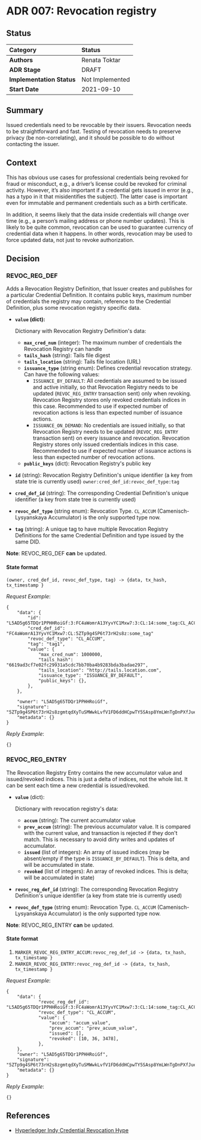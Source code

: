 # ADR 007: Revocation registry

## Status

| Category | Status |
| :--- | :--- |
| **Authors** | Renata Toktar |
| **ADR Stage** | DRAFT |
| **Implementation Status** | Not Implemented |
| **Start Date** | 2021-09-10 |

## Summary

Issued credentials need to be revocable by their issuers. Revocation needs to be straightforward and fast. Testing of revocation needs to preserve privacy (be non-correlating), and it should be possible to do without contacting the issuer.

## Context

This has obvious use cases for professional credentials being revoked for fraud or misconduct, e.g., a driver’s license could be revoked for criminal activity. However, it’s also important if a credential gets issued in error (e.g., has a typo in it that misidentifies the subject). The latter case is important even for immutable and permanent credentials such as a birth certificate.

In addition, it seems likely that the data inside credentials will change over time (e.g., a person’s mailing address or phone number updates). This is likely to be quite common, revocation can be used to guarantee currency of credential data when it happens. In other words, revocation may be used to force updated data, not just to revoke authorization.

## Decision

### REVOC\_REG\_DEF

Adds a Revocation Registry Definition, that Issuer creates and publishes for a particular Credential Definition. It contains public keys, maximum number of credentials the registry may contain, reference to the Credential Definition, plus some revocation registry specific data.

* **`value` (dict):**

  Dictionary with Revocation Registry Definition's data:

  * **`max_cred_num`** (integer): The maximum number of credentials the Revocation Registry can handle
  * **`tails_hash`** (string): Tails file digest
  * **`tails_location`** (string): Tails file location (URL)
  * **`issuance_type`** (string enum): Defines credential revocation strategy. Can have the following values:
    * `ISSUANCE_BY_DEFAULT`: All credentials are assumed to be issued and active initially, so that Revocation Registry needs to be updated (`REVOC_REG_ENTRY` transaction sent) only when revoking. Revocation Registry stores only revoked credentials indices in this case. Recommended to use if expected number of revocation actions is less than expected number of issuance actions.
    * `ISSUANCE_ON_DEMAND`: No credentials are issued initially, so that Revocation Registry needs to be updated (`REVOC_REG_ENTRY` transaction sent) on every issuance and revocation. Revocation Registry stores only issued credentials indices in this case. Recommended to use if expected number of issuance actions is less than expected number of revocation actions.
  * **`public_keys`** (dict): Revocation Registry's public key

* **`id`** (string): Revocation Registry Definition's unique identifier (a key from state trie is currently used) `owner:cred_def_id:revoc_def_type:tag`
* **`cred_def_id`** (string): The corresponding Credential Definition's unique identifier (a key from state tree is currently used)
* **`revoc_def_type`** (string enum): Revocation Type. `CL_ACCUM` (Camenisch-Lysyanskaya Accumulator) is the only supported type now.
* **`tag`** (string): A unique tag to have multiple Revocation Registry Definitions for the same Credential Definition and type issued by the same DID.

**Note**: REVOC\_REG\_DEF **can** be updated.

#### State format

`(owner, cred_def_id, revoc_def_type, tag) -> {data, tx_hash, tx_timestamp }`

_Request Example_:

```text
{
    "data": {
        "id": "L5AD5g65TDQr1PPHHRoiGf:3:FC4aWomrA13YyvYC1Mxw7:3:CL:14:some_tag:CL_ACCUM:tag1",
        "cred_def_id": "FC4aWomrA13YyvYC1Mxw7:CL:5ZTp9g4SP6t73rH2s8z:some_tag"
        "revoc_def_type": "CL_ACCUM",
        "tag": "tag1",
        "value": {
            "max_cred_num": 1000000,
            "tails_hash": "6619ad3cf7e02fc29931a5cdc7bb70ba4b9283bda3badae297",
            "tails_location": "http://tails.location.com",
            "issuance_type": "ISSUANCE_BY_DEFAULT",
            "public_keys": {},
        },
    },

    "owner": "L5AD5g65TDQr1PPHHRoiGf",
    "signature": "5ZTp9g4SP6t73rH2s8zgmtqdXyTuSMWwkLvfV1FD6ddHCpwTY5SAsp8YmLWnTgDnPXfJue3vJBWjy89bSHvyMSdS",
    "metadata": {}
}
```

_Reply Example_:

```text
{}
```

### REVOC\_REG\_ENTRY

The Revocation Registry Entry contains the new accumulator value and issued/revoked indices. This is just a delta of indices, not the whole list. It can be sent each time a new credential is issued/revoked.

* **`value`** (dict):

  Dictionary with revocation registry's data:

  * **`accum`** (string): The current accumulator value
  * **`prev_accum`** (string): The previous accumulator value. It is compared with the current value, and transaction is rejected if they don't match. This is necessary to avoid dirty writes and updates of accumulator.
  * **`issued`** (list of integers): An array of issued indices (may be absent/empty if the type is `ISSUANCE_BY_DEFAULT`). This is delta, and will be accumulated in state.
  * **`revoked`** (list of integers):  An array of revoked indices. This is delta; will be accumulated in state)

* **`revoc_reg_def_id`** (string): The corresponding Revocation Registry Definition's unique identifier (a key from state trie is currently used)
* **`revoc_def_type`** (string enum): Revocation Type. `CL_ACCUM` (Camenisch-Lysyanskaya Accumulator) is the only supported type now.

**Note**: REVOC\_REG\_ENTRY **can** be updated.

#### State format

1. `MARKER_REVOC_REG_ENTRY_ACCUM:revoc_reg_def_id -> {data, tx_hash, tx_timestamp }`
2. `MARKER_REVOC_REG_ENTRY:revoc_reg_def_id -> {data, tx_hash, tx_timestamp }`

_Request Example_:

```text
{
    "data": {
            "revoc_reg_def_id": "L5AD5g65TDQr1PPHHRoiGf:3:FC4aWomrA13YyvYC1Mxw7:3:CL:14:some_tag:CL_ACCUM:tag1"
            "revoc_def_type": "CL_ACCUM",
            "value": {
                "accum": "accum_value",
                "prev_accum": "prev_acuum_value",
                "issued": [],
                "revoked": [10, 36, 3478],
            },
    },
    "owner": "L5AD5g65TDQr1PPHHRoiGf",
    "signature": "5ZTp9g4SP6t73rH2s8zgmtqdXyTuSMWwkLvfV1FD6ddHCpwTY5SAsp8YmLWnTgDnPXfJue3vJBWjy89bSHvyMSdS",
    "metadata": {}
}
```

_Reply Example_:

```text
{}
```

## References

* [Hyperledger Indy Credential Revocation Hype](https://hyperledger-indy.readthedocs.io/projects/hipe/en/latest/text/0011-cred-revocation/README/)

